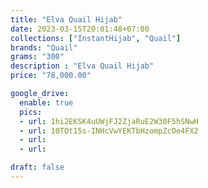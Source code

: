 ```yaml
---
title: "Elva Quail Hijab"
date: 2023-03-15T20:01:48+07:00
collections: ["InstantHijab", "Quail"]
brands: "Quail"
grams: "300"
description : "Elva Quail Hijab"
price: "78,000.00"

google_drive:
  enable: true
  pics:
  - url: 1hi2EKSK4uUWjFJ2ZjaRuE2W30F5hSNwH
  - url: 10TOt15s-INHcVwYEKTbHzompZcOe4FX2
  - url: 
  - url: 

draft: false
---
```


    
  
